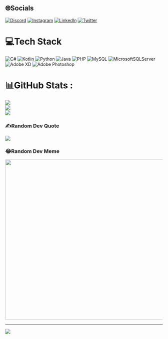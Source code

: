 
## 🌐Socials
[![Discord](https://img.shields.io/badge/Discord-%237289DA.svg?logo=discord&logoColor=white)](htttps://discord.gg/CiferDev#3161) [![Instagram](https://img.shields.io/badge/Instagram-%23E4405F.svg?logo=Instagram&logoColor=white)](https://instagram.com/cifer_dev) [![LinkedIn](https://img.shields.io/badge/LinkedIn-%230077B5.svg?logo=linkedin&logoColor=white)](https://linkedin.com/in/mohammad-moradzade) [![Twitter](https://img.shields.io/badge/Twitter-%231DA1F2.svg?logo=Twitter&logoColor=white)](https://twitter.com/ciferdev) 

# 💻Tech Stack
![C#](https://img.shields.io/badge/c%23-%23239120.svg?style=for-the-badge&logo=c-sharp&logoColor=white) ![Kotlin](https://img.shields.io/badge/kotlin-%230095D5.svg?style=for-the-badge&logo=kotlin&logoColor=white) ![Python](https://img.shields.io/badge/python-3670A0?style=for-the-badge&logo=python&logoColor=ffdd54) ![Java](https://img.shields.io/badge/java-%23ED8B00.svg?style=for-the-badge&logo=java&logoColor=white) ![PHP](https://img.shields.io/badge/php-%23777BB4.svg?style=for-the-badge&logo=php&logoColor=white) ![MySQL](https://img.shields.io/badge/mysql-%2300f.svg?style=for-the-badge&logo=mysql&logoColor=white) ![MicrosoftSQLServer](https://img.shields.io/badge/Microsoft%20SQL%20Sever-CC2927?style=for-the-badge&logo=microsoft%20sql%20server&logoColor=white) ![Adobe XD](https://img.shields.io/badge/Adobe%20XD-470137?style=for-the-badge&logo=Adobe%20XD&logoColor=#FF61F6) ![Adobe Photoshop](https://img.shields.io/badge/adobephotoshop-%2331A8FF.svg?style=for-the-badge&logo=adobephotoshop&logoColor=white)
# 📊GitHub Stats :
![](https://github-readme-stats.vercel.app/api?username=cifer-developer&theme=react&hide_border=false&include_all_commits=false&count_private=false)<br/>
![](https://github-readme-streak-stats.herokuapp.com/?user=cifer-developer&theme=react&hide_border=false)<br/>
![](https://github-readme-stats.vercel.app/api/top-langs/?username=cifer-developer&theme=react&hide_border=false&include_all_commits=false&count_private=false&layout=compact)

### ✍️Random Dev Quote
![](https://quotes-github-readme.vercel.app/api?type=vetical&theme=dark)

### 😂Random Dev Meme
<img src="https://random-memer.herokuapp.com/" width="512px"/>

---
![](https://komarev.com/ghpvc/?username=cifer-developer&label=Visitors+Count&color=brightgreen)
